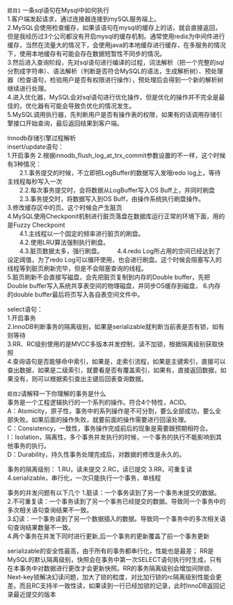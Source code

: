 `题目1`
一条sql语句在Mysql中如何执行  
1.客户端发起请求，通过连接器连接到mySQL服务端上。  
2.MySQL会使用检查缓存，如果该语句在mysql的缓存上的话，就会直接返回，但是我经历过3个公司都没有开启mysql的缓存机制。通常使用redis为中间件进行缓存，当然在流量大的情况下，会使用java的本地缓存进行缓存，在多服务的情况下，使用本地缓存有可能会存在数据短暂性不同步的情况。    
3.然后进入查询阶段，先对sql语句进行编译的过程，词法解析（把一个完整的sql分割成字符串）、语法解析（判断是否符合MySQL的语法，生成解析树）、预处理器（检查语句，检验用户是否有权限进行操作），预处理后会得到一个新的解析树继续进行处理。  
4.进入优化器，MySQL会对sql语句进行优化操作，但是优化的操作并不完全是最佳的，优化器有可能会导致负优化的情况发生。  
5.MySQL调用执行器，先判断用户是否有操作表的权限，如果有的话调用存储引擎接口开始查询，最后返回结果到客户端。

Innodb存储引擎过程解析  
insert/update语句：  
1.开启事务
2.根据innodb_flush_log_at_trx_commit参数设置的不一样，这个时候有3种情况：  
&emsp;&emsp;2.1.事务提交的时候，不立即把LogBuffer的数据写入发哦redo log上，等待主线程每秒写入一次  
&emsp;&emsp;2.2.每次事务提交时，会将数据从LogBuffer写入OS Buff上，并同时刷盘  
&emsp;&emsp;2.3.事务提交时，将数据写入到OS Buff，由操作系统执行刷盘操作。  
3.修改缓存区中的页。这个时候会产生脏页  
4.MySQL使用Checkponit机制进行脏页落盘在数据库运行正常的环境下面，用的是Fuzzy Checkpoint  
&emsp;&emsp;4.1.主线程以一个固定的频率进行脏页的刷盘。  
&emsp;&emsp;4.2.使用LRU算法强制执行刷盘。  
&emsp;&emsp;4.3.脏页数据太多，强行刷盘。 
&emsp;&emsp;4.4.redo Log所占用的空间已经达到了设定阈值，为了redo Log可以循环使用，也会进行刷盘。这个时候会阻塞写入的线程等到脏页刷新完毕，但是不会阻塞查询的线程。  
5.脏页刷新不会直接写磁盘，会先把脏页复制到内存的Double buffer，先把Double buffer写入系统共享表空间的物理磁盘，并同步OS缓存到磁盘，
6.内存的double buffer最后将页写入各自表空间文件中。

select语句：  
1.开启事务  
2.InnoDB判断事务的隔离级别，如果是serializable就判断当前表是否有锁，如有则等待  
3.RR、RC级别使用的是MVCC多版本并发控制，读不加锁，根据隔离级别获取快照  
4.查询语句是否能够命中索引，如果是，走索引流程，如果是主键索引，直接可以查出数据，如果是二级索引，就要看是否有覆盖索引，如果有，直接返回数据，如果没有，则可以根据索引查出主键后回表查询数据。

`题目2`请解释一下你理解的事务是什么  
事务是一个工程逻辑执行的一个系列的操作。符合4个特性，ACID。  
A：Atomicity，原子性，事务中的系列操作是不可分割，要么全部成功，要么全部失败。如果后面的操作失败，就要前面的操作需要进行回滚处理。  
C：Consistency，一致性，事务操作完成前后的现象是需要跟预期相符合。  
I：Isolation，隔离性，多个事务并发执行的时候，一个事务的执行不能影响到其他事务的执行。  
D：Durability，持久性事务处理完成后，对数据的修改是永久的。  

事务的隔离级别：
1.RU，读未提交
2.RC，读已提交
3.RR，可重复读
4.serializable，串行化，一次只能执行一个事务，单线程

事务的并发问题有以下几个
1.脏读：一个事务读到了另一个事务未提交的数据。  
2.不可重复读：一个事务读到了另一个事务已经提交的数据。导致同一个事务中的多次相关语句查询结果不一致。  
3.幻读：一个事务读到了另一个数据插入的数据。导致同一个事务中的多次相关语句查询结果数量不一致。  
4.两个事务在并发下同时进行更新,后一个事务的更新覆盖了前一个事务更新

serializable的安全性最高，由于所有的事务都串行化，性能也是最差；
RR是MySQL的默认隔离级别，快照会在事务中第一次SELECT语句执行时生成，只有在本事务中对数据进行更改才会更新快照。RR的事务隔离级别会增加间隙锁、Next-key锁解决幻读问题，加大了锁的粒度，对比加行锁的rc隔离级别性能会更差。而且RC支持半一致性读，如果读到一行已经加锁的记录，此时InnoDB返回记录最近提交的版本





